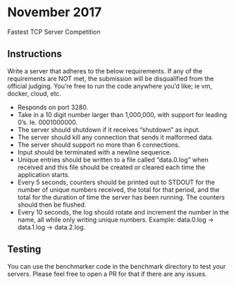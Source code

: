 # November 2017 

Fastest TCP Server Competition

## Instructions

Write a server that adheres to the below requirements. If any of the requirements are NOT met, the submission will be disqualified from the official judging. You’re free to run the code anywhere you’d like; ie vm, docker, cloud, etc.

* Responds on port 3280.
* Take in a 10 digit number larger than 1,000,000, with support for leading 0’s. Ie. 0001000000.
* The server should shutdown if it receives “shutdown” as input.
* The server should kill any connection that sends it malformed data.
* The server should support no more than 6 connections.
* Input should be terminated with a newline sequence.
* Unique entries should be written to a file called “data.0.log” when received and this file should be created or cleared each time the application starts.
* Every 5 seconds, counters should be printed out to STDOUT for the number of unique numbers received, the total for that period, and the total for the duration of time the server has been running. The counters should then be flushed.
* Every 10 seconds, the log should rotate and increment the number in the name, all while only writing unique numbers. Example: data.0.log -> data.1.log -> data.2.log.

## Testing

You can use the benchmarker code in the benchmark directory to test your servers. Please feel free to open a PR for that if there are any issues.
